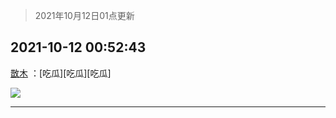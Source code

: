 > 2021年10月12日01点更新
<link rel="stylesheet" href="https://cdn.jsdelivr.net/gh/taotie6/sampleJSON@main/css/photo_show.css">
<meta name="referrer" content="no-referrer" />


 ## 2021-10-12 00:52:43 

 [㪚木](https://www.coolapk.com/feed/30628744?shareKey=OGUzMmRlYjAwMmRmNjE2NDZmNDI~) ：[吃瓜][吃瓜][吃瓜] 

<div class="album">
<img class="img-item" src="http://image.coolapk.com/feed/2021/1012/00/1081091_8bc9a7f9_1162_6808@1620x1614.jpeg" />
</div>

 ------- 

